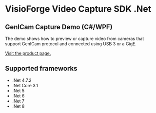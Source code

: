 ﻿# VisioForge Video Capture SDK .Net

## GenICam Capture Demo (C#/WPF)

The demo shows how to preview or capture video from cameras that support GenICam protocol and connected using USB 3 or a GigE.

[Visit the product page.](https://www.visioforge.com/video-capture-sdk-net)

## Supported frameworks

* .Net 4.7.2
* .Net Core 3.1
* .Net 5
* .Net 6
* .Net 7
* .Net 8
  